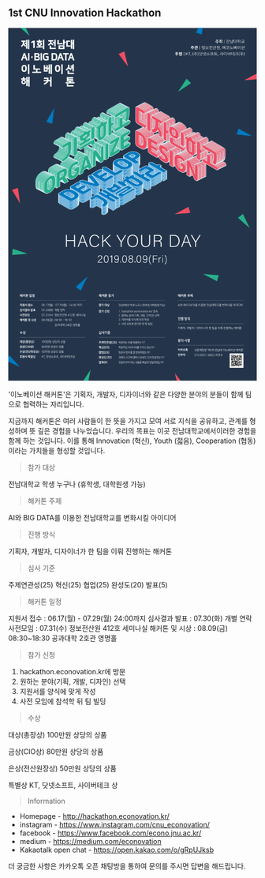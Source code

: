 ## 1st CNU Innovation Hackathon 



![poster](<https://github.com/econovationhackathon/hackathon/blob/master/images/poster.png?raw=true>)

'이노베이션 해커톤'은 기획자, 개발자, 디자이너와 같은 다양한 분야의 분들이 함께 팀으로 협력하는 자리입니다. 

지금까지 해커톤은 여러 사람들이 한 뜻을 가지고 모여 서로 지식을 공유하고, 관계를 형성하며 뜻 깊은 경험을 나누었습니다. 우리의 목표는 이곳 전남대학교에서이러한 경험을 함께 하는 것입니다. 이를 통해 Innovation (혁신), Youth (젋음), Cooperation (협동) 이라는 가치들을  형성할 것입니다.



> 참가 대상

전남대학교 학생 누구나 (휴학생, 대학원생 가능)



> 해커톤 주제

AI와 BIG DATA를 이용한 전남대학교를 변화시킬 아이디어



> 진행 방식

기획자, 개발자, 디자이너가 한 팀을 이뤄 진행하는 해커톤



> 심사 기준

주제연관성(25) 혁신(25) 협업(25) 완성도(20) 발표(5)



> 해커톤 일정

지원서 접수 : 06.17(월) - 07.29(월) 24:00까지
심사결과 발표 : 07.30(화) 개별 연락
사전모임 : 07.31(수) 정보전산원 412호 세미나실
해커톤 및 시상 : 08.09(금) 08:30~18:30 공과대학 2호관 영명홀



> 참가 신청

1. hackathon.econovation.kr에 방문
2. 원하는 분야(기획, 개발, 디자인) 선택
3. 지원서를 양식에 맞게 작성
4. 사전 모임에 참석학 뒤 팀 빌딩



> 수상

대상(총장상)   100만원 상당의 상품

금상(CIO상)   80만원 상당의 상품

은상(전산원장상)   50만원 상당의 상품

특별상   KT, 닷넷소프트, 사이버테크 상



> Information

- Homepage - http://hackathon.econovation.kr/
- instagram - https://www.instagram.com/cnu_econovation/
- facebook - https://www.facebook.com/econo.jnu.ac.kr/
- medium - https://medium.com/econovation
- Kakaotalk open chat - https://open.kakao.com/o/gRpUJksb



더 궁금한 사항은 카카오톡 오픈 채팅방을 통하여 문의를 주시면 답변을 해드립니다.